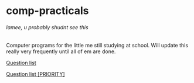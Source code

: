 # comp-practicals
###### lamee, u probably shudnt see this 

Computer programs for the little me still studying at school. Will update this really very frequently until all of em are done.

[Question list](https://docs.google.com/document/d/1Mg3Lra1kBC7lwRJYqwD8Nkwl9zc1o7kXZFJXryPDNhU/)

[Question list [PRIORITY]](https://docs.google.com/document/d/17UM-Z7OpM8N1N7MtpHHyw7lJhuKgtI1NqoPJI495WrM/)
